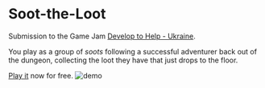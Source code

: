 # Soot-the-Loot
Submission to the Game Jam [Develop to Help - Ukraine](https://itch.io/jam/develop-to-help-ukraine).

You play as a group of _soots_ following a successful adventurer back out of the dungeon, collecting the loot they have that just drops to the floor.

[Play it](https://sandramoen.itch.io/soot-the-loot) now for free.
![demo](https://user-images.githubusercontent.com/4059636/160653986-562f3965-7b81-4514-b492-99b12a3ef643.gif)
